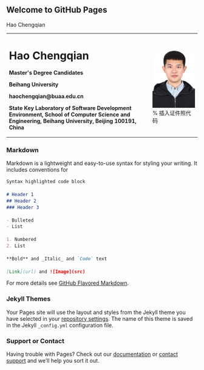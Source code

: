 ## Welcome to GitHub Pages

Hao Chengqian

<table border="0">
  <tr>
    <td width="75%">
      <h1>Hao Chengqian</h1>
      <p><b>Master's Degree Candidates</b></p>
      <p><b>Beihang University</b></p>
      <p><b>haochengqian@buaa.edu.cn</b></p>
      <p><b>State Key Laboratory of Software Development Environment, School of Computer Science and Engineering, Beihang University, Beijing 100191, China</b></p>
    </td>
    <td width="25%">
      <img src="/photo.jpg" width="100%">      % 插入证件照代码
    </td>
  </tr>
</table>

### Markdown

Markdown is a lightweight and easy-to-use syntax for styling your writing. It includes conventions for

```markdown
Syntax highlighted code block

# Header 1
## Header 2
### Header 3

- Bulleted
- List

1. Numbered
2. List

**Bold** and _Italic_ and `Code` text

[Link](url) and ![Image](src)
```

For more details see [GitHub Flavored Markdown](https://guides.github.com/features/mastering-markdown/).

### Jekyll Themes

Your Pages site will use the layout and styles from the Jekyll theme you have selected in your [repository settings](https://github.com/haochengqian/haochengqian.github.io/settings). The name of this theme is saved in the Jekyll `_config.yml` configuration file.

### Support or Contact

Having trouble with Pages? Check out our [documentation](https://docs.github.com/categories/github-pages-basics/) or [contact support](https://support.github.com/contact) and we’ll help you sort it out.
